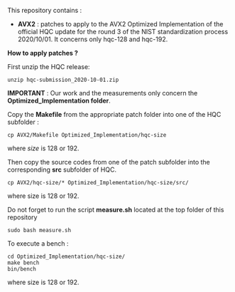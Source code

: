 This repository contains :

* **AVX2** : patches to apply to the AVX2 Optimized Implementation of the official HQC update for the round 3 of the NIST standardization process 2020/10/01. It concerns only hqc-128 and hqc-192.

**How to apply patches ?**

First unzip the HQC release:
```console
unzip hqc-submission_2020-10-01.zip
```
**IMPORTANT** : Our work and the measurements only concern the **Optimized_Implementation folder**.

Copy the **Makefile**  from the appropriate patch folder into one of the HQC subfolder :
```console
cp AVX2/Makefile Optimized_Implementation/hqc-size
```
where *size* is 128 or 192.

Then copy the source codes from one of the patch subfolder into the corresponding **src** subfolder of HQC.

```console
cp AVX2/hqc-size/* Optimized_Implementation/hqc-size/src/
```
where size is 128 or 192.

Do not forget to run the script **measure.sh** located at the top folder of this repository
```console
sudo bash measure.sh
```

To execute a bench :
```console
cd Optimized_Implementation/hqc-size/
make bench
bin/bench
```
where size is 128 or 192.



